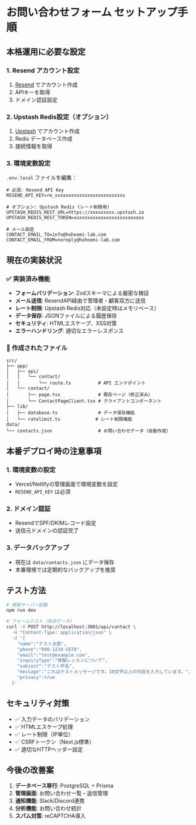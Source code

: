 # お問い合わせフォーム セットアップ手順

## 本格運用に必要な設定

### 1. Resend アカウント設定

1. [Resend](https://resend.com) でアカウント作成
2. APIキーを取得
3. ドメイン認証設定

### 2. Upstash Redis設定（オプション）

1. [Upstash](https://upstash.com) でアカウント作成
2. Redis データベース作成
3. 接続情報を取得

### 3. 環境変数設定

`.env.local` ファイルを編集：

```env
# 必須: Resend API Key
RESEND_API_KEY=re_xxxxxxxxxxxxxxxxxxxxxxxxxx

# オプション: Upstash Redis (レート制限用)
UPSTASH_REDIS_REST_URL=https://xxxxxxxxx.upstash.io
UPSTASH_REDIS_REST_TOKEN=xxxxxxxxxxxxxxxxxxxxxxxxxx

# メール設定
CONTACT_EMAIL_TO=info@hohoemi-lab.com
CONTACT_EMAIL_FROM=noreply@hohoemi-lab.com
```

## 現在の実装状況

### ✅ 実装済み機能

- **フォームバリデーション**: Zodスキーマによる厳密な検証
- **メール送信**: ResendAPI経由で管理者・顧客双方に送信
- **レート制限**: Upstash Redis対応（未設定時はメモリベース）
- **データ保存**: JSONファイルによる履歴保存
- **セキュリティ**: HTMLエスケープ、XSS対策
- **エラーハンドリング**: 適切なエラーレスポンス

### 📁 作成されたファイル

```
src/
├── app/
│   ├── api/
│   │   └── contact/
│   │       └── route.ts          # API エンドポイント
│   └── contact/
│       ├── page.tsx              # 既存ページ（修正済み）
│       └── ContactPageClient.tsx # クライアントコンポーネント
├── lib/
│   ├── database.ts               # データ保存機能
│   └── ratelimit.ts             # レート制限機能
data/
└── contacts.json                 # お問い合わせデータ（自動作成）
```

## 本番デプロイ時の注意事項

### 1. 環境変数の設定
- Vercel/Netlifyの管理画面で環境変数を設定
- `RESEND_API_KEY` は必須

### 2. ドメイン認証
- ResendでSPF/DKIMレコード設定
- 送信元ドメインの認証完了

### 3. データバックアップ
- 現在は `data/contacts.json` にデータ保存
- 本番環境では定期的なバックアップを推奨

## テスト方法

```bash
# 開発サーバー起動
npm run dev

# フォームテスト（有効データ）
curl -X POST http://localhost:3001/api/contact \
  -H "Content-Type: application/json" \
  -d '{
    "name":"テスト太郎",
    "phone":"090-1234-5678",
    "email":"test@example.com",
    "inquiryType":"体験レッスンについて",
    "subject":"テスト件名",
    "message":"これはテストメッセージです。10文字以上の内容を入力しています。",
    "privacy":true
  }'
```

## セキュリティ対策

- ✅ 入力データのバリデーション
- ✅ HTMLエスケープ処理
- ✅ レート制限（IP単位）
- ✅ CSRFトークン（Next.js標準）
- ✅ 適切なHTTPヘッダー設定

## 今後の改善案

1. **データベース移行**: PostgreSQL + Prisma
2. **管理画面**: お問い合わせ一覧・返信管理
3. **通知機能**: Slack/Discord連携
4. **分析機能**: お問い合わせ統計
5. **スパム対策**: reCAPTCHA導入